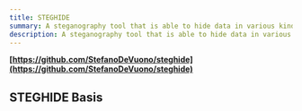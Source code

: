 ```yaml
---
title: STEGHIDE
summary: A steganography tool that is able to hide data in various kinds of files.
description: A steganography tool that is able to hide data in various kinds of files.
---
```


**[https://github.com/StefanoDeVuono/steghide](https://github.com/StefanoDeVuono/steghide)**

## STEGHIDE Basis


